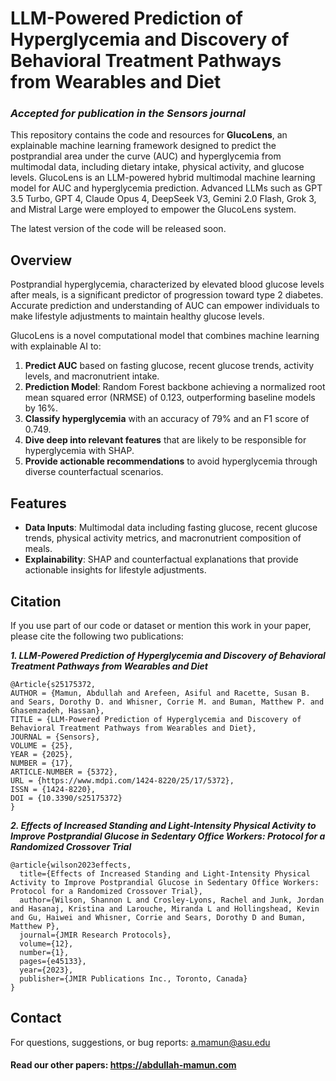 # LLM-Powered Prediction of Hyperglycemia and Discovery of Behavioral Treatment Pathways from Wearables and Diet
### _Accepted for publication in the Sensors journal_

This repository contains the code and resources for **GlucoLens**, an explainable machine learning framework designed to predict the postprandial area under the curve (AUC) and hyperglycemia from multimodal data, including dietary intake, physical activity, and glucose levels. GlucoLens is an LLM-powered hybrid multimodal machine learning model for AUC and hyperglycemia prediction. Advanced LLMs such as GPT 3.5 Turbo, GPT 4, Claude Opus 4, DeepSeek V3, Gemini 2.0 Flash, Grok 3, and Mistral Large were employed to empower the GlucoLens system.

The latest version of the code will be released soon.

## Overview  
Postprandial hyperglycemia, characterized by elevated blood glucose levels after meals, is a significant predictor of progression toward type 2 diabetes. Accurate prediction and understanding of AUC can empower individuals to make lifestyle adjustments to maintain healthy glucose levels.  

GlucoLens is a novel computational model that combines machine learning with explainable AI to:  
1. **Predict AUC** based on fasting glucose, recent glucose trends, activity levels, and macronutrient intake.
2. **Prediction Model**: Random Forest backbone achieving a normalized root mean squared error (NRMSE) of 0.123, outperforming baseline models by 16%. 
3. **Classify hyperglycemia** with an accuracy of 79% and an F1 score of 0.749.
4. **Dive deep into relevant features** that are likely to be responsible for hyperglycemia with SHAP.  
5. **Provide actionable recommendations** to avoid hyperglycemia through diverse counterfactual scenarios.  

## Features  
- **Data Inputs**: Multimodal data including fasting glucose, recent glucose trends, physical activity metrics, and macronutrient composition of meals.  
- **Explainability**: SHAP and counterfactual explanations that provide actionable insights for lifestyle adjustments.

## Citation 
If you use part of our code or dataset or mention this work in your paper, please cite the following two publications:

**_1. LLM-Powered Prediction of Hyperglycemia and Discovery of Behavioral Treatment Pathways from Wearables and Diet_**
````
@Article{s25175372,
AUTHOR = {Mamun, Abdullah and Arefeen, Asiful and Racette, Susan B. and Sears, Dorothy D. and Whisner, Corrie M. and Buman, Matthew P. and Ghasemzadeh, Hassan},
TITLE = {LLM-Powered Prediction of Hyperglycemia and Discovery of Behavioral Treatment Pathways from Wearables and Diet},
JOURNAL = {Sensors},
VOLUME = {25},
YEAR = {2025},
NUMBER = {17},
ARTICLE-NUMBER = {5372},
URL = {https://www.mdpi.com/1424-8220/25/17/5372},
ISSN = {1424-8220},
DOI = {10.3390/s25175372}
}
````

**_2. Effects of Increased Standing and Light-Intensity Physical Activity to Improve Postprandial Glucose in Sedentary Office Workers: Protocol for a Randomized Crossover Trial_**

````
@article{wilson2023effects,
  title={Effects of Increased Standing and Light-Intensity Physical Activity to Improve Postprandial Glucose in Sedentary Office Workers: Protocol for a Randomized Crossover Trial},
  author={Wilson, Shannon L and Crosley-Lyons, Rachel and Junk, Jordan and Hasanaj, Kristina and Larouche, Miranda L and Hollingshead, Kevin and Gu, Haiwei and Whisner, Corrie and Sears, Dorothy D and Buman, Matthew P},
  journal={JMIR Research Protocols},
  volume={12},
  number={1},
  pages={e45133},
  year={2023},
  publisher={JMIR Publications Inc., Toronto, Canada}
}
````

## Contact
For questions, suggestions, or bug reports: a.mamun@asu.edu
#### Read our other papers: https://abdullah-mamun.com

